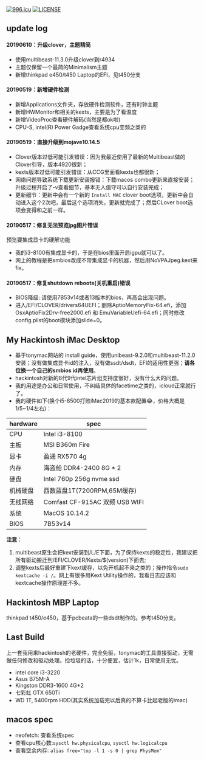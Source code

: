 
[![996.icu](https://img.shields.io/badge/link-996.icu-red.svg)](https://996.icu)
[![LICENSE](https://img.shields.io/badge/license-Anti%20996-blue.svg)](https://github.com/996icu/996.ICU/blob/master/LICENSE)


## update log

#### 20190610：升级clover，主题精简
  - 使用multibeast-11.3.0升级clover到r4934
  - 主题仅保留一个最简的Minimalism主题
  - 新增thinkpad e450/t450 Laptop的EFI，见t450分支

#### 20190519：新增硬件检测
  - 新增Applications文件夹，存放硬件检测软件，还有时钟主题
  - 新增HWMonitor和相关的kexts，主要是为了看温度
  - 新增VideoProc查看硬件解码(当然是都ok啦)
  - CPU-S, intel(R) Power Gadge查看系统cpu变频之类的

#### 20190519：直接升级到mojave10.14.5
  - Clover版本过低可能引发错误：因为我最近使用了最新的Multibeast做的Clover引导，版本4920很新；
  - kexts版本过低可能引发错误：从CCG里面看kexts也都很新；
  - 网络问题导致系统下载更新安装报错：下载macos combo更新来直接安装；升级过程开启了-v查看细节，基本无人值守可以自行安装完成；
  - 更新细节：更新中会有一个新的 `Install MAC` clover boot选项，更新中会自动进入这个2次吧，最后这个选项消失，更新就完成了；然后CLover boot选项会变得和之前一样。

#### 20190517：修复无法预览jpg图片错误
预览要集成显卡的硬解功能
  - 我的i3-8100有集成显卡的，于是在bios里面开启igpu就可以了。
  - 网上的教程是把smbios改成不带集成显卡的机器，然后用NoVPAJpeg.kext来fix。

#### 20190517：修复shutdown reboots(关机重启)错误
  - BIOS降级: 请使用7B53v14或者13版本的bios，再高会出现问题。
  - 进入/EFI/CLOVER/drivers64UEFI；删除AptioMemoryFix-64.efi，添加OsxAptioFix2Drv-free2000.efi 和 EmuVariableUefi-64.efi；同时修改config.plist的boot模块添加slide=0。

## My Hackintosh iMac Desktop
- 基于tonymac网站的 install guide，使用unibeast-9.2.0和multibeast-11.2.0安装；没有做集成显卡id的注入，没有做ssdt/dsdt，EFI的适用性更强；**请各位换一个自己的smbios id再使用**。
- hackintosh对新的8代9代intel芯片组支持度很好，没有什么大的问题。
- 我的用途是办公和日常使用，不纠结具体的facetime之类的，icloud正常就行了。
- 我的硬件如下(换个i5-8500打败iMac2019的基本款配置😂，价格大概是1/5~1/4左右)：

|hardware|spec|
|-|-|
|CPU |Intel i3-8100|
|主板|MSI B360m Fire|
|显卡|盈通 RX570 4g|
|内存| 海盗船 DDR4-2400 8G * 2|
|硬盘|Intel 760p 256g nvme ssd|
|机械硬盘|西数蓝盘1T(7200RPM,65M缓存)|
|无线网络|Comfast CF-915AC 双频 USB WIFI|
|系统|MacOS 10.14.2|
|BIOS|7B53v14|

**注意**：
1. multibeast原生会把kext安装到/L/E下面，为了保持kexts的稳定性，我建议把所有驱动搬迁到/EFI/CLOVER/Kexts/$(version)下面去;
2. 调整kexts后最好重建下kext缓存，以免开机起不来之类的；操作指令`sudo kextcache -i /`。网上有很多用Kext Utility操作的，我看日志应该和kextcache操作原理差不多。

## Hackintosh MBP Laptop
thinkpad t450/e450，基于pcbeata的一些dsdt制作的。参考t450分支。

## Last Build
上一套我用来hackintosh的老硬件，完全免驱，tonymac的工具直接驱动，无需做任何修改和驱动处理。捡垃圾的话，十分便宜，估计1k，日常使用无忧。

- intel core i3-3220
- Asus B75M-A
- Kingston DDR3-1600 4G*2
- 七彩虹 GTX 650Ti
- WD 1T, 5400rpm HDD(其实系统加载完以后真的不算卡比起老版的imac)

## macos spec
- neofetch: 查看系统spec
- 查看cpu核心数:`sysctl hw.physicalcpu`, `sysctl hw.logicalcpu`
- 查看空余内存: `alias free="top -l 1 -s 0 | grep PhysMem"`
